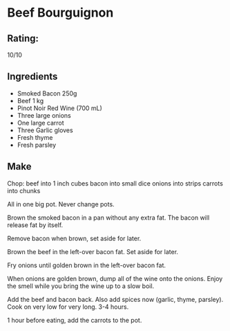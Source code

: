 # Beef Bourguignon

## Rating:
10/10

## Ingredients

- Smoked Bacon 250g
- Beef 1 kg
- Pinot Noir Red Wine (700 mL)
- Three large onions
- One large carrot
- Three Garlic gloves
- Fresh thyme
- Fresh parsley

## Make

Chop:
  beef into 1 inch cubes
  bacon into small dice
  onions into strips
  carrots into chunks

All in one big pot. Never change pots.

Brown the smoked bacon in a pan without any extra fat. The bacon will release fat by itself.

Remove bacon when brown, set aside for later.

Brown the beef in the left-over bacon fat. Set aside for later.

Fry onions until golden brown in the left-over bacon fat.

When onions are golden brown, dump all of the wine onto the onions. Enjoy the smell while you bring the wine up to a slow boil.

Add the beef and bacon back. Also add spices now (garlic, thyme, parsley). Cook on very low for very long. 3-4 hours.

1 hour before eating, add the carrots to the pot.
